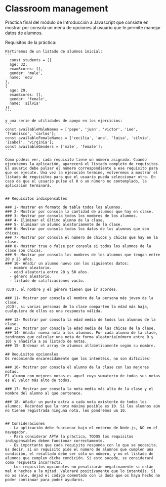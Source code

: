 # Classroom management
  Práctica final del módulo de Introducción a Javascript que consiste en mostrar por consola un menú de opciones al usuario que le permite manejar datos de alumnos.

  Requisitos de la práctica:
    
    Partiremos de un listado de alumnos inicial:
    ```
      const students = [{
      age: 32,
      examScores: [],
      gender: 'male',
      name: 'edu'
    },
    {
      age: 29,
      examScores: [],
      gender: 'female',
      name: 'silvia'
    }]
    ```

    y una serie de utilidades de apoyo en los ejercicios:
    ```
    const availableMaleNames = ['pepe', 'juan', 'victor', 'Leo', 'francisco', 'carlos'];
    const availableFemaleNames = ['cecilia', 'ana', 'luisa', 'silvia', 'isabel', 'virginia'];
    const availableGenders = ['male', 'female'];
    ```

    Como podéis ver, cada requisito tiene un número asignado. Cuando ejecutemos la aplicación, aparecerá el listado completo de requisitos. El usuario debe pulsar el número correspondiente a ese requisito para que se ejecute. Una vez la ejecución termine, volveremos a mostrar el listado de requisitos para que el usuario pueda seleccionar otro. En caso de que el usuario pulse el 0 o un número no contemplado, la aplicación terminará.


    ## Requisitos indispensables

    ### 1- Mostrar en formato de tabla todos los alumnos. 
    ### 2- Mostrar por consola la cantidad de alumnos que hay en clase.
    ### 3- Mostrar por consola todos los nombres de los alumnos.
    ### 4- Eliminar el último alumno de la clase.
    ### 5- Eliminar un alumno aleatoriamente de la clase.
    ### 6- Mostrar por consola todos los datos de los alumnos que son chicas.
    ### 7- Mostrar por consola el número de chicos y chicas que hay en la clase.
    ### 8- Mostrar true o false por consola si todos los alumnos de la clase son chicas.
    ### 9- Mostrar por consola los nombres de los alumnos que tengan entre 20 y 25 años.
    ### 10- Añadir un alumno nuevo con los siguientes datos:
      - nombre aleatorio.
      - edad aleatoria entre 20 y 50 años.
      - género aleatorio.
      - listado de calificaciones vacío.

    ¡OJO!, el nombre y el género tienen que ir acordes.

    ### 11- Mostrar por consola el nombre de la persona más joven de la clase.
    ¡OJO!, si varias personas de la clase comparten la edad más baja, cualquiera de ellos es una respuesta válida.

    ### 12- Mostrar por consola la edad media de todos los alumnos de la clase.
    ### 13- Mostrar por consola la edad media de las chicas de la clase.
    ### 14- Añadir nueva nota a los alumnos. Por cada alumno de la clase, tendremos que calcular una nota de forma aleatoria(número entre 0 y 10) y añadirla a su listado de notas.
    ### 15- Ordenar el array de alumnos alfabéticamente según su nombre.

    ## Requisitos opcionales
    Os recomiendo encarecidamente que los intentéis, no son difíciles!

    ### 16- Mostrar por consola el alumno de la clase con las mejores notas.
    El alumno con mejores notas es aquel cuyo sumatorio de todas sus notas es el valor más alto de todos.

    ### 17- Mostrar por consola la nota media más alta de la clase y el nombre del alumno al que pertenece.

    ### 18- Añadir un punto extra a cada nota existente de todos los alumnos. Recordad que la nota máxima posible es 10. Si los alumnos aún no tienen registrada ninguna nota, les pondremos un 10.


    ## Consideraciones
      - La aplicación debe funcionar bajo el entorno de Node.js, NO en el navegador.
      - Para considerar APTA la práctica, TODOS los requisitos indispensables deben funcionar correctamente.
      - Es importante que cada requisito responda con lo que se necesita. Es decir, si un requisito pide el número de alumnos que cumplen una condición, el resultado debe ser sólo un número, y no el listado de alumnos que cumplen dicha condición. Si esto sucede, se considerará como respuesta incorrecta.
      - Los requisitos opcionales no penalizarán negativamente si están mal o hechos a la mitad. Valoraré positivamente que lo intentéis. Si no os sale, dejad el código comentado con la duda que os haya hecho no poder continuar para poder ayudaros.